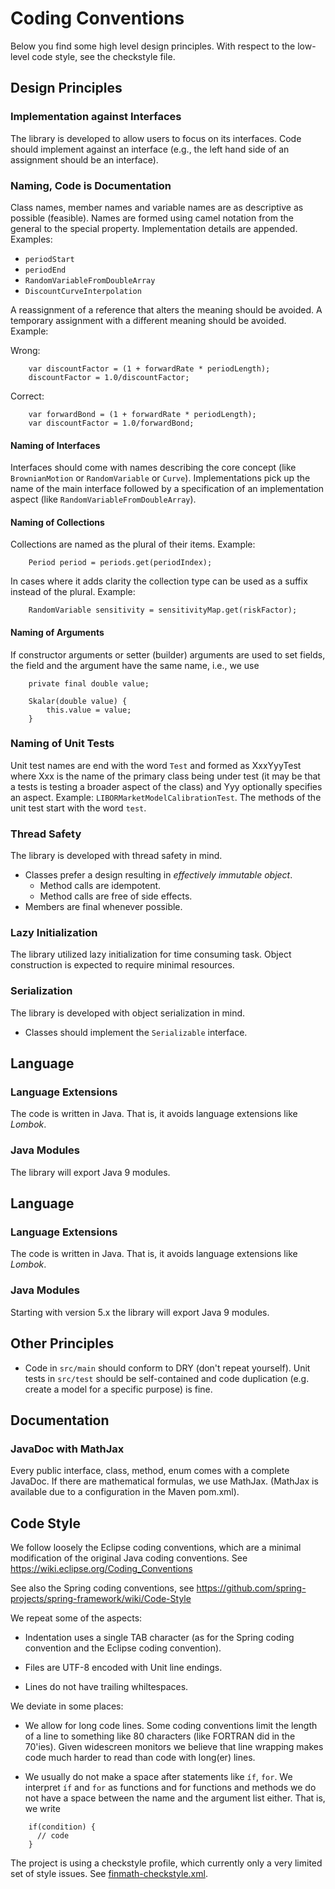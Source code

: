 # Coding Conventions


Below you find some high level design principles. With respect to the low-level code style, see the checkstyle file.


## Design Principles


### Implementation against Interfaces

The library is developed to allow users to focus on its interfaces. Code should implement against an interface (e.g., the left hand side of an assignment should be an interface).


### Naming, Code is Documentation

Class names, member names and variable names are as descriptive as possible (feasible).
Names are formed using camel notation from the general to the special property. Implementation
details are appended. Examples:

  - `periodStart`
  - `periodEnd`
  - `RandomVariableFromDoubleArray`
  - `DiscountCurveInterpolation`

A reassignment of a reference that alters the meaning should be avoided. A temporary assignment with a different meaning should be avoided. Example:

Wrong:

```
	var discountFactor = (1 + forwardRate * periodLength);
	discountFactor = 1.0/discountFactor;
```

Correct:

```
	var forwardBond = (1 + forwardRate * periodLength);
	var discountFactor = 1.0/forwardBond;
```


#### Naming of Interfaces

Interfaces should come with names describing the core concept (like `BrownianMotion`  or `RandomVariable` or `Curve`). Implementations pick up the name of the main interface followed by a specification of an implementation aspect (like `RandomVariableFromDoubleArray`).


#### Naming of Collections

Collections are named as the plural of their items. Example:

```
	Period period = periods.get(periodIndex);
```

In cases where it adds clarity the collection type can be used as a suffix instead of the plural. Example:

```
	RandomVariable sensitivity = sensitivityMap.get(riskFactor);
```

#### Naming of Arguments

If constructor arguments or setter (builder) arguments are used to set fields, the field and the argument have the same name, i.e., we use

```
	private final double value;
	
	Skalar(double value) {
		this.value = value;
	}
```


### Naming of Unit Tests

Unit test names are end with the word `Test` and formed as XxxYyyTest where Xxx is the name of the primary class being under test (it may be that a tests is testing a broader aspect of the class) and Yyy optionally specifies an aspect. Example: `LIBORMarketModelCalibrationTest`. The methods of the unit test start with the word `test`.



### Thread Safety

The library is developed with thread safety in mind.

-   Classes prefer a design resulting in *effectively immutable object*.
    -   Method calls are idempotent.
    -   Method calls are free of side effects.
-   Members are final whenever possible.



### Lazy Initialization

The library utilized lazy initialization for time consuming task. Object construction is expected to require minimal resources.



### Serialization

The library is developed with object serialization in mind.

-   Classes should implement the `Serializable` interface.


## Language

### Language Extensions
 
The code is written in Java. That is, it avoids language extensions like *Lombok*.


### Java Modules

The library will export Java 9 modules.


## Language

### Language Extensions
 
The code is written in Java. That is, it avoids language extensions like *Lombok*.


### Java Modules

Starting with version 5.x the library will export Java 9 modules.


## Other Principles

- Code in `src/main` should conform to DRY (don't repeat yourself). Unit tests in `src/test` should be self-contained and code duplication (e.g. create a model for a specific purpose) is fine.


## Documentation

### JavaDoc with MathJax

Every public interface, class, method, enum comes with a complete JavaDoc. If there are mathematical formulas, we use MathJax. (MathJax is available due to a configuration in the Maven pom.xml).


## Code Style

We follow loosely the Eclipse coding conventions, which are a minimal modification of the original Java coding conventions. See https://wiki.eclipse.org/Coding_Conventions

See also the Spring coding conventions, see https://github.com/spring-projects/spring-framework/wiki/Code-Style

We repeat some of the aspects:

-   Indentation uses a single TAB character (as for the Spring coding convention and the Eclipse coding convention).

-   Files are UTF-8 encoded with Unit line endings.

-	Lines do not have trailing whiltespaces.



We deviate in some places:

-   We allow for long code lines. Some coding conventions limit the length of a line to something like 80 characters (like FORTRAN did in the 70'ies). Given widescreen monitors we believe that line wrapping makes code much harder to read than code with long(er) lines.

-   We usually do not make a space after statements like `íf`, `for`. We interpret `íf` and `for` as functions and for functions and methods we do not have a space between the name and the argument list either. That is, we write

```
    if(condition) {
      // code
    }
```

The project is using a checkstyle profile, which currently only a very limited set 
of style issues. See [finmath-checkstyle.xml](https://github.com/finmath/finmath-lib/blob/master/finmath-checkstyle.xml).

